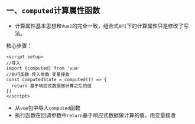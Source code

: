 ##  一、`computed`计算属性函数

- 计算属性基本思想和`Vue2`的完全一致，组合式`API`下的计算属性只是修改了写法。

核心步骤：

```
<script setup>
//导入
import {computed} from 'vue'
//执行函数 传入参数 变量接收
const computedState = computed(() => {
  return 基于响应式数据做计算之后的值
})
</script>
```

- 从`vue`包中导入`computed`函数
- 执行函数在回调参数中`return`基于响应式数据做计算的值，用变量接收

